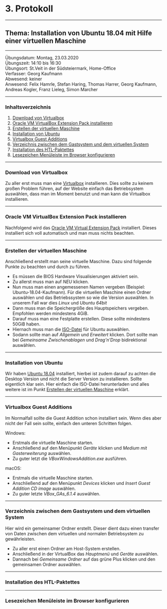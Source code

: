 # 3. Protokoll

-------------------------------------------------

## Thema: Installation von Ubuntu 18.04 mit Hilfe einer virtuellen Maschine

-------------------------------------------------

Übungsdatum:   Montag, 23.03.2020     
Übungszeit:    14:10 bis 16:30      
Übungsort:     St.Veit in der Südsteiermark, Home-Office    
Verfasser:     Georg Kaufmann    
Abwesend:      keiner      
Anwesend:      Felix Hamrle, Stefan Haring, Thomas Harrer, Georg Kaufmann, Andreas Kogler, Franz Lieleg, Simon Marcher

-------------------------------------------------

### Inhaltsverzeichnis
1) [Download von Virtualbox](#download-von-virtualbox) 
1) [Oracle VM VirtualBox Extension Pack installieren](#oracle-vm-virtualbox-extension-pack-installieren) 
1) [Erstellen der virtuellen Maschine](#erstellen-der-virtuellen-maschine)
1) [Installation von Ubuntu](#installation-von-ubuntu)   
1) [Virtualbox Guest Additions](#virtualbox-guest-additions)
1) [Verzeichnis zwischen dem Gastsystem und dem virtuellen System](#verzeichnis-zwischen-dem-gastsystem-und-dem-virtuellen-system)
1) [Installation des HTL-Paktettes](#installation-des-htl-paktettes)
1) [Lesezeichen Menüleiste im Browser konfigurieren](#lesezeichen-menüleiste-im-browser-konfigurieren)

-------------------------------------------------

### Download von Virtualbox
Zu aller erst muss man eine [Virtualbox](https://www.virtualbox.org/wiki/Downloads) installieren. Dies sollte zu keinem großen Problem führen, auf der Website einfach das Betriebsystem auswählen, dass man im Moment benutzt und man kann die Virtualbox installieren. 

-------------------------------------------------

### Oracle VM VirtualBox Extension Pack installieren    
Nachfolgend wird das [Oracle VM Virtual Extension Pack](https://download.virtualbox.org/virtualbox/6.1.4/Oracle_VM_VirtualBox_Extension_Pack-6.1.4.vbox-extpack) installiert. Dieses installiert sich voll automatisch und man muss nichts beachten.

-------------------------------------------------

### Erstellen der virtuellen Maschine
Anschließend erstellt man seine virtuelle Maschine. Dazu sind folgende Punkte zu beachten und durch zu führen.
* Es müssen die BIOS Hardware Visualisierungen aktiviert sein. 
* Zu allerst muss man auf *NEU* klicken. 
* Nun muss man einen angemessenen Namen vergeben (Beispiel: Ubuntu-18.04-Kaufmann). Für die virtuellen Maschine einen Ordner auswählen und das Betriebssystem so wie die Version auswählen. In unserem Fall war dies *Linux* und *Ubuntu 64bit*
* Dann muss man die Speichergröße des Hauptspeichers vergeben. Empfohlen werden mindestens 4GiB. 
* Darauf muss man eine Festplatte erstellen. Diese sollte mindestens 50GiB haben.
* Hiernach muss man die [ISO-Datei](https://ubuntu.com/download/desktop/thank-you?version=18.04.4&architecture=amd64) für Ubuntu auswählen.
* Sodann sollte man auf *Allgemein* und *Erweitert* klicken. Dort sollte man bei *Gemeinsame Zwischenablagen* und *Drag'n'Drop* bidirektional auswählen.

-------------------------------------------------

### Installation von Ubuntu
Wir haben [Ubuntu 18.04](https://ubuntu.com/download/desktop/thank-you?version=18.04.4&architecture=amd64) installiert, hierbei ist zudem darauf zu achten die Desktop Version und nicht die Server Version zu installieren. Sollte eigentlich klar sein. Hier einfach die ISO-Datei herunterladen und alles weitere ist im Punkt [Erstellen der virtuellen Maschine](#erstellen-der-virtuellen-maschine) erklärt. 

-------------------------------------------------

### Virtualbox Guest Additions
Im Normalfall sollte die Guest Addition schon installiert sein. Wenn dies aber nicht der Fall sein sollte, einfach den unteren Schritten folgen.    

Windows:
* Erstmals die virtuelle Maschine starten.
* Anschließend auf den Menüpunkt *Geräte* klicken und *Medium mit Gasterweiterung* auswählen.
* Zu guter letzt die *VBoxWindowsAddition.exe* ausführen. 

macOS:
* Erstmals die virtuelle Maschine starten. 
* Anschließend auf den Menüpunkt *Devices* klicken und *Insert Guest Addition CD image* auswählen.
* Zu guter letzte *VBox_GAs_6.1.4* auswählen.

-------------------------------------------------

### Verzeichnis zwischen dem Gastsystem und dem virtuellen System
Hier wird ein gemeinsamer Ordner erstellt. Dieser dient dazu einen transfer von Daten zwischen dem virtuellen und normalen Betriebsystem zu gewährleisten.
* Zu aller erst einen Ordner am Host-System erstellen.
* Anschließend in der VirtualBox das *Hauptmenü* und *Geräte* auswählen.
* Dannach bei *Gemeinsame Ordner* auf das grüne Plus klicken und den gemeinsamen Ordner auswählen. 

-------------------------------------------------

### Installation des HTL-Paktettes

-------------------------------------------------

### Lesezeichen Menüleiste im Browser konfigurieren
